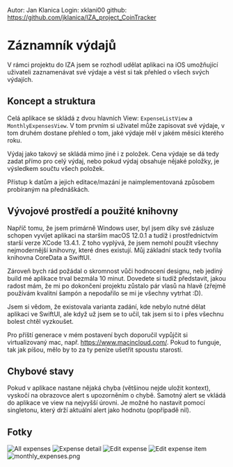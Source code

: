 Autor: Jan Klanica
Login: xklani00
github: https://github.com/jklanica/IZA_project_CoinTracker

# Záznamník výdajů

V rámci projektu do IZA jsem se rozhodl udělat aplikaci na iOS umožňující uživateli zaznamenávat své výdaje a vést si tak přehled o všech svých výdajích.

## Koncept a struktura

Celá aplikace se skládá z dvou hlavních View: `ExpenseListView` a `MonthlyExpensesView`. V tom prvním si uživatel může zapisovat své výdaje, v tom druhém dostane přehled o tom, jaké výdaje měl v jakém měsíci kterého roku.

Výdaj jako takový se skládá mimo jiné i z položek. Cena výdaje se dá tedy zadat přímo pro celý výdaj, nebo pokud výdaj obsahuje nějaké položky, je výsledkem součtu všech položek.

Přístup k datům a jejich editace/mazání je naimplementovaná způsobem probíraným na přednáškách.

## Vývojové prostředí a použité knihovny

Napříč tomu, že jsem primárně Windows user, byl jsem díky své zásluze schopen vyvíjet aplikaci na starším macOS 12.0.1 a tudíž i prostřednictvím starší verze XCode 13.4.1. Z toho vyplývá, že jsem nemohl použít všechny nejmodernější knihovny, které dnes existují. Můj základní stack tedy tvořila knihovna CoreData a SwiftUI.

Zároveň bych rád požádal o skromnost vůči hodnocení designu, neb jediný build mé aplikace trval bezmála 10 minut. Dovedete si tudíž představit, jakou radost mám, že mi po dokončení projektu zůstalo pár vlasů na hlavě (zřejmě používám kvalitní šampón a nepodařilo se mi je všechny vytrhat :D).

Jsem si vědom, že existovala varianta zadání, kde nebylo nutné dělat aplikaci ve SwiftUI, ale když už jsem se to učil, tak jsem si to i přes všechnu bolest chtěl vyzkoušet.

Pro příští generace v mém postavení bych doporučil vypůjčit si virtualizovaný mac, např. https://www.macincloud.com/. Pokud to funguje, tak jak píšou, mělo by to za ty peníze ušetřit spoustu starostí.

## Chybové stavy

Pokud v aplikace nastane nějaká chyba (většinou nejde uložit kontext), vyskočí na obrazovce alert s upozorněním o chybě. Samotný alert se vkládá do aplikace ve view na nejvyšší úrovni. Je možné ho nastavit pomocí singletonu, který drží aktuální alert jako hodnotu (popřípadě nil).

## Fotky

![All expenses](/ReadmeAssets/all_expenses.png)
![Expense detail](/ReadmeAssets/expense_detail.png)
![Edit expense](/ReadmeAssets/expense_detail_edit.png)
![Edit expense item](/ReadmeAssets/expense_item_edit.png)
![monthly_expenses.png](/ReadmeAssets/monthly_expenses.png)
